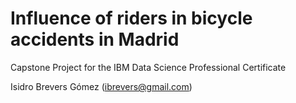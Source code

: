 # Influence of riders in bicycle accidents in Madrid

Capstone Project for the IBM Data Science Professional Certificate

Isidro Brevers Gómez (ibrevers@gmail.com)
